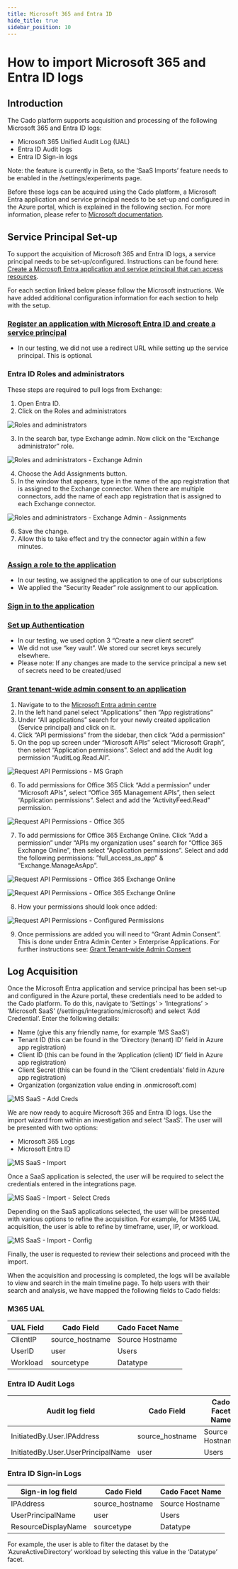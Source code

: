 ```yaml
---
title: Microsoft 365 and Entra ID
hide_title: true
sidebar_position: 10
---
```


# How to import Microsoft 365 and Entra ID logs

## Introduction

The Cado platform supports acquisition and processing of the following Microsoft 365 and Entra ID logs:

* Microsoft 365 Unified Audit Log (UAL)
* Entra ID Audit logs
* Entra ID Sign-in logs

Note: the feature is currently in Beta, so the ‘SaaS Imports’ feature needs to be enabled in the /settings/experiments page.

Before these logs can be acquired using the Cado platform, a Microsoft Entra application and service principal needs to be set-up and configured in the Azure portal, which is explained in the following section. For more information, please refer to [Microsoft documentation](https://learn.microsoft.com/en-us/entra/identity-platform/howto-create-service-principal-portal).

## Service Principal Set-up

To support the acquisition of Microsoft 365 and Entra ID logs, a service principal needs to be set-up/configured. Instructions can be found here: [Create a Microsoft Entra application and service principal that can access resources](https://learn.microsoft.com/en-us/entra/identity-platform/howto-create-service-principal-portal#set-up-authentication).
 
For each section linked below please follow the Microsoft instructions. We have added additional configuration information for each section to help with the setup. 

### [Register an application with Microsoft Entra ID and create a service principal](https://learn.microsoft.com/en-us/entra/identity-platform/howto-create-service-principal-portal#register-an-application-with-microsoft-entra-id-and-create-a-service-principal)

* In our testing, we did not use a redirect URL while setting up the service principal. This is optional.

### Entra ID Roles and administrators

These steps are required to pull logs from Exchange:
1. Open Entra ID.
2. Click on the Roles and administrators

![Roles and administrators](/img/Entra-Roles.png)

3. In the search bar, type Exchange admin. Now click on the “Exchange administrator” role.

![Roles and administrators - Exchange Admin](/img/Entra-Roles-Exchange.png)

4. Choose the Add Assignments button.
5. In the window that appears, type in the name of the app registration that is assigned to the Exchange connector.  When there are multiple connectors, add the name of each app registration that is assigned to each Exchange connector.  

![Roles and administrators - Exchange Admin - Assignments](/img/Entra-Roles-Exchange-Assignments.png)

6.  Save the change.
7. Allow this to take effect and try the connector again within a few minutes.

### [Assign a role to the application](https://learn.microsoft.com/en-us/entra/identity-platform/howto-create-service-principal-portal#assign-a-role-to-the-application)

* In our testing, we assigned the application to one of our subscriptions 
* We applied the “Security Reader” role assignment to our application. 

### [Sign in to the application](https://learn.microsoft.com/en-us/entra/identity-platform/howto-create-service-principal-portal#sign-in-to-the-application)

### [Set up Authentication](https://learn.microsoft.com/en-us/entra/identity-platform/howto-create-service-principal-portal#option-3-create-a-new-client-secret)
* In our testing, we used option 3 “Create a new client secret”
* We did not use “key vault”. We stored our secret keys securely elsewhere.
* Please note: If any changes are made to the service principal a new set of secrets need to be created/used

### [Grant tenant-wide admin consent to an application](https://learn.microsoft.com/en-us/entra/identity/enterprise-apps/grant-admin-consent?pivots=portal)
1. Navigate to to the [Microsoft Entra admin centre](https://entra.microsoft.com/#home)
2. In the left hand panel select “Applications” then “App registrations”
3. Under “All applications” search for your newly created application (Service principal) and click on it.
4. Click “API permissions” from the sidebar, then click “Add a permission”
5. On the pop up screen under “Microsoft APIs” select “Microsoft Graph”, then select “Application permissions”. Select and add the Audit log permission “AuditLog.Read.All”. 

![Request API Permissions - MS Graph](/img/Entra-API-Permissions1.png)

6. To add permissions for Office 365  Click “Add a permission”
under “Microsoft APIs”, select “Office 365 Management APIs”, then select “Application permissions”. Select and add the ”ActivityFeed.Read” permission.

![Request API Permissions - Office 365](/img/Entra-API-Permissions2.png)

7. To add permissions for Office 365 Exchange Online. Click “Add a permission”
under “APIs my organization uses” search for “Office 365 Exchange Online”, then select “Application permissions”. Select and add the following permissions: ”full_access_as_app” & “Exchange.ManageAsApp”.

![Request API Permissions - Office 365 Exchange Online](/img/Entra-API-Permissions3.png)

![Request API Permissions - Office 365 Exchange Online](/img/Entra-API-Permissions4.png)

8. How your permissions should look once added: 

![Request API Permissions - Configured Permissions](/img/Entra-API-Configured-Permissions.png)

9. Once permissions are added you will need to “Grant Admin Consent”. This is done under Entra Admin Center > Enterprise Applications. For further instructions see: [Grant Tenant-wide Admin Consent](https://learn.microsoft.com/en-us/entra/identity/enterprise-apps/grant-admin-consent?pivots=portal#grant-tenant-wide-admin-consent-in-enterprise-apps-pane)

## Log Acquisition

Once the Microsoft Entra application and service principal has been set-up and configured in the Azure portal, these credentials need to be added to the Cado platform. To do this, navigate to ‘Settings’ > ‘Integrations’ > ‘Microsoft SaaS’ (/settings/integrations/microsoft) and select ‘Add Credential’. Enter the following details:

* Name (give this any friendly name, for example ‘MS SaaS’)
* Tenant ID (this can be found in the ‘Directory (tenant) ID’ field in Azure app registration)
* Client ID (this can be found in the ‘Application (client) ID’ field in Azure app registration)
* Client Secret (this can be found in the ‘Client credentials’ field in Azure app registration)
* Organization (organization value ending in .onmicrosoft.com)

![MS SaaS - Add Creds](/img/Microsoft-SaaS-Add-Creds.png)

We are now ready to acquire Microsoft 365 and Entra ID logs. Use the import wizard from within an investigation and select ‘SaaS’. The user will be presented with two options:

* Microsoft 365 Logs
* Microsoft Entra ID

![MS SaaS - Import](/img/Microsoft-SaaS-Import.png)

Once a SaaS application is selected, the user will be required to select the credentials entered in the integrations page.

![MS SaaS - Import - Select Creds](/img/Microsoft-SaaS-Import-Select-Creds.png)

Depending on the SaaS applications selected, the user will be presented with various options to refine the acquisition. For example, for M365 UAL acquisition, the user is able to refine by timeframe, user, IP, or workload. 

![MS SaaS - Import - Config](/img/Microsoft-SaaS-Import-Config.png)

Finally, the user is requested to review their selections and proceed with the import.

When the acquisition and processing is completed, the logs will be available to view and search in the main timeline page. To help users with their search and analysis, we have mapped the following fields to Cado fields:

### M365 UAL

| UAL Field | Cado Field | Cado Facet Name |
| --------- | ---------- | ----- |
| ClientIP | source_hostname | Source Hostname |
| UserID | user | Users |
| Workload | sourcetype | Datatype |

### Entra ID Audit Logs

| Audit log field | Cado Field | Cado Facet Name |
| --------------- | ---------- | ----- |
| InitiatedBy.User.IPAddress | source_hostname | Source Hostname |
| InitiatedBy.User.UserPrincipalName | user | Users |

### Entra ID Sign-in Logs

| Sign-in log field | Cado Field | Cado Facet Name |
| ----------------- | ---------- | ----- |
| IPAddress | source_hostname | Source Hostname |
| UserPrincipalName | user | Users |
| ResourceDisplayName | sourcetype | Datatype |

For example, the user is able to filter the dataset by the ‘AzureActiveDirectory’ workload by selecting this value in the ‘Datatype’ facet.
